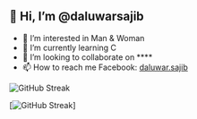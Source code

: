 

##  👋 Hi, I’m @daluwarsajib
- 👀 I’m interested in Man & Woman
- 🌱 I’m currently learning C
- 💞️ I’m looking to collaborate on ****
- 📫 How to reach me Facebook: [daluwar.sajib](https://www.facebook.com/daluwar.sajib)

![GitHub Streak](https://streak-stats.demolab.com/?user=daluwarsajib)

[![GitHub Streak](https://streak-stats.demolab.com?user=daluwarsajib&theme=highcontrast&hide_border=true&mode=weekly)]
